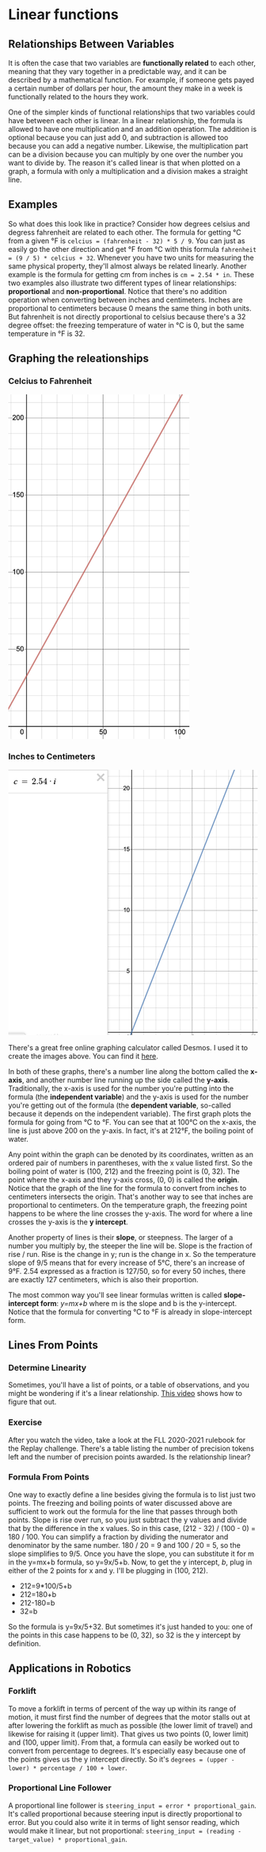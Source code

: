 # Linear functions

## Relationships Between Variables

It is often the case that two variables are **functionally related** to each other, meaning that they vary together in a predictable way, and it can be described by a mathematical function. For example, if someone gets payed a certain number of dollars per hour, the amount they make in a week is functionally related to the hours they work.

One of the simpler kinds of functional relationships that two variables could have between each other is linear. In a linear relationship, the formula is allowed to have one multiplication and an addition operation. The addition is optional because you can just add 0, and subtraction is allowed too because you can add a negative number. Likewise, the multiplication part can be a division because you can multiply by one over the number you want to divide by. The reason it's called linear is that when plotted on a graph, a formula with only a multiplication and a division makes a straight line.

## Examples

So what does this look like in practice? Consider how degrees celsius and degress fahrenheit are related to each other. The formula for getting °C from a given °F is `celcius = (fahrenheit - 32) * 5 / 9`. You can just as easily go the other direction and get °F from °C with this formula `fahrenheit = (9 / 5) * celcius + 32`. Whenever you have two units for measuring the same physical property, they'll almost always be related linearly. Another example is the formula for getting cm from inches is `cm = 2.54 * in`. These two examples also illustrate two different types of linear relationships: **proportional** and **non-proportional**. Notice that there's no addition operation when converting between inches and centimeters. Inches are proportional to centimeters because 0 means the same thing in both units. But fahrenheit is not directly proportional to celsius because there's a 32 degree offset: the freezing temperature of water in °C is 0, but the same temperature in °F is 32.

## Graphing the releationships

### Celcius to Fahrenheit

<img src="f_from_c.png" alt="°C -&gt; °F" width="366" />


### Inches to Centimeters

<img src="cm_from_in.png" alt="in -&gt; cm" width="506" />

There's a great free online graphing calculator called Desmos. I used it to create the images above. You can find it [here](https://www.desmos.com/calculator).

In both of these graphs, there's a number line along the bottom called the **x-axis**, and another number line running up the side called the **y-axis**. Traditionally, the x-axis is used for the number you're putting into the formula (the **independent variable**) and the y-axis is used for the number you're getting out of the formula (the **dependent variable**, so-called because it depends on the independent variable). The first graph plots the formula for going from °C to °F. You can see that at 100°C on the x-axis, the line is just above 200 on the y-axis. In fact, it's at 212°F, the boiling point of water.

Any point within the graph can be denoted by its coordinates, written as an ordered pair of numbers in parentheses, with the x value listed first. So the boiling point of water is (100, 212) and the freezing point is (0, 32). The point where the x-axis and they y-axis cross, (0, 0) is called the **origin**. Notice that the graph of the line for the formula to convert from inches to centimeters intersects the origin. That's another way to see that inches are proportional to centimeters. On the temperature graph, the freezing point happens to be where the line crosses the y-axis. The word for where a line crosses the y-axis is the **y intercept**.

Another property of lines is their **slope**, or steepness. The larger of a number you multiply by, the steeper the line will be. Slope is the fraction of rise / run. Rise is the change in y; run is the change in x. So the temperature slope of 9/5 means that for every increase of 5°C, there's an increase of 9°F. 2.54 expressed as a fraction is 127/50, so for every 50 inches, there are exactly 127 centimeters, which is also their proportion.

The most common way you'll see linear formulas written is called **slope-intercept form**: _y=mx+b_ where m is the slope and b is the y-intercept. Notice that the formula for converting °C to °F is already in slope-intercept form.

## Lines From Points

### Determine Linearity

Sometimes, you'll have a list of points, or a table of observations, and you might be wondering if it's a linear relationship. [This video](https://www.youtube.com/watch?v=R8L1A0klAQY&t=197s) shows how to figure that out.

### Exercise

After you watch the video, take a look at the FLL 2020-2021 rulebook for the Replay challenge. There's a table listing the number of precision tokens left and the number of precision points awarded. Is the relationship linear?

### Formula From Points

One way to exactly define a line besides giving the formula is to list just two points. The freezing and boiling points of water discussed above are sufficient to work out the formula for the line that passes through both points. Slope is rise over run, so you just subtract the y values and divide that by the difference in the x values. So in this case, (212 - 32) / (100 - 0) = 180 / 100. You can simplify a fraction by dividing the numerator and denominator by the same number. 180 / 20 = 9 and 100 / 20 = 5, so the slope simplifies to 9/5. Once you have the slope, you can substitute it for m in the y=mx+b formula, so y=9x/5+b. Now, to get the y intercept, _b_, plug in either of the 2 points for x and y. I'll be plugging in (100, 212).

* 212=9*100/5+b
* 212=180+b
* 212-180=b
* 32=b

So the formula is y=9x/5+32. But sometimes it's just handed to you: one of the points in this case happens to be (0, 32), so 32 is the y intercept by definition.

## Applications in Robotics

### Forklift

To move a forklift in terms of percent of the way up within its range of motion, it must first find the number of degrees that the motor stalls out at after lowering the forklift as much as possible (the lower limit of travel) and likewise for raising it (upper limit). That gives us two points (0, lower limit) and (100, upper limit). From that, a formula can easily be worked out to convert from percentage to degrees. It's especially easy because one of the points gives us the y intercept directly. So it's `degrees = (upper - lower) * percentage / 100 + lower`.

### Proportional Line Follower

A proportional line follower is `steering_input = error * proportional_gain`. It's called proportional because steering input is directly proportional to error. But you could also write it in terms of light sensor reading, which would make it linear, but not proportional: `steering_input = (reading - target_value) * proportional_gain`.

